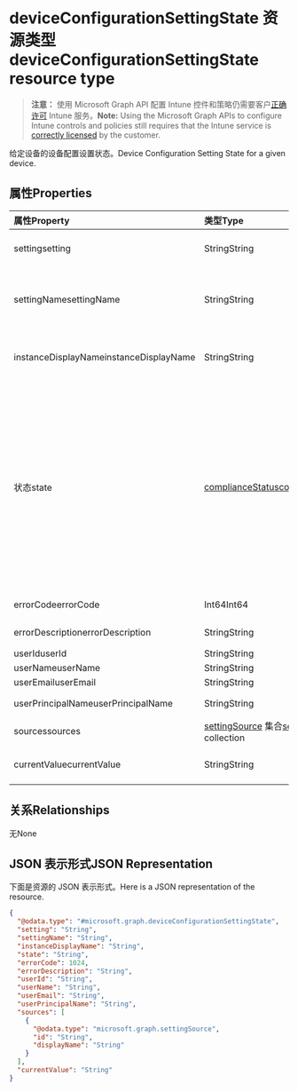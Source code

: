 # <a name="deviceconfigurationsettingstate-resource-type"></a><span data-ttu-id="d6f43-101">deviceConfigurationSettingState 资源类型</span><span class="sxs-lookup"><span data-stu-id="d6f43-101">deviceConfigurationSettingState resource type</span></span>

> <span data-ttu-id="d6f43-102">**注意：** 使用 Microsoft Graph API 配置 Intune 控件和策略仍需要客户[正确许可](https://go.microsoft.com/fwlink/?linkid=839381) Intune 服务。</span><span class="sxs-lookup"><span data-stu-id="d6f43-102">**Note:** Using the Microsoft Graph APIs to configure Intune controls and policies still requires that the Intune service is [correctly licensed](https://go.microsoft.com/fwlink/?linkid=839381) by the customer.</span></span>

<span data-ttu-id="d6f43-103">给定设备的设备配置设置状态。</span><span class="sxs-lookup"><span data-stu-id="d6f43-103">Device Configuration Setting State for a given device.</span></span>
## <a name="properties"></a><span data-ttu-id="d6f43-104">属性</span><span class="sxs-lookup"><span data-stu-id="d6f43-104">Properties</span></span>
|<span data-ttu-id="d6f43-105">属性</span><span class="sxs-lookup"><span data-stu-id="d6f43-105">Property</span></span>|<span data-ttu-id="d6f43-106">类型</span><span class="sxs-lookup"><span data-stu-id="d6f43-106">Type</span></span>|<span data-ttu-id="d6f43-107">说明</span><span class="sxs-lookup"><span data-stu-id="d6f43-107">Description</span></span>|
|:---|:---|:---|
|<span data-ttu-id="d6f43-108">setting</span><span class="sxs-lookup"><span data-stu-id="d6f43-108">setting</span></span>|<span data-ttu-id="d6f43-109">String</span><span class="sxs-lookup"><span data-stu-id="d6f43-109">String</span></span>|<span data-ttu-id="d6f43-110">报告的设置</span><span class="sxs-lookup"><span data-stu-id="d6f43-110">The setting that is being reported</span></span>|
|<span data-ttu-id="d6f43-111">settingName</span><span class="sxs-lookup"><span data-stu-id="d6f43-111">settingName</span></span>|<span data-ttu-id="d6f43-112">String</span><span class="sxs-lookup"><span data-stu-id="d6f43-112">String</span></span>|<span data-ttu-id="d6f43-113">报告的本地化/用户友好设置名称</span><span class="sxs-lookup"><span data-stu-id="d6f43-113">Localized/user friendly setting name that is being reported</span></span>|
|<span data-ttu-id="d6f43-114">instanceDisplayName</span><span class="sxs-lookup"><span data-stu-id="d6f43-114">instanceDisplayName</span></span>|<span data-ttu-id="d6f43-115">String</span><span class="sxs-lookup"><span data-stu-id="d6f43-115">String</span></span>|<span data-ttu-id="d6f43-116">报告的设置实例的名称。</span><span class="sxs-lookup"><span data-stu-id="d6f43-116">Name of setting instance that is being reported.</span></span>|
|<span data-ttu-id="d6f43-117">状态</span><span class="sxs-lookup"><span data-stu-id="d6f43-117">state</span></span>|[<span data-ttu-id="d6f43-118">complianceStatus</span><span class="sxs-lookup"><span data-stu-id="d6f43-118">complianceStatus</span></span>](../resources/intune_shared_compliancestatus.md)|<span data-ttu-id="d6f43-119">设置合规性状态。</span><span class="sxs-lookup"><span data-stu-id="d6f43-119">The compliance state of the setting Possible values are: , , , , , , .</span></span> <span data-ttu-id="d6f43-120">可取值为：`unknown`、`notApplicable`、`compliant`、`remediated`、`nonCompliant`、`error`、`conflict`。</span><span class="sxs-lookup"><span data-stu-id="d6f43-120">The possible values are `unknown`, `notApplicable`, `compliant`, `remediated`, `nonCompliant`, `error`, `conflict`, , , , , or .</span></span>|
|<span data-ttu-id="d6f43-121">errorCode</span><span class="sxs-lookup"><span data-stu-id="d6f43-121">errorCode</span></span>|<span data-ttu-id="d6f43-122">Int64</span><span class="sxs-lookup"><span data-stu-id="d6f43-122">Int64</span></span>|<span data-ttu-id="d6f43-123">设置的错误代码</span><span class="sxs-lookup"><span data-stu-id="d6f43-123">Error code for the setting</span></span>|
|<span data-ttu-id="d6f43-124">errorDescription</span><span class="sxs-lookup"><span data-stu-id="d6f43-124">errorDescription</span></span>|<span data-ttu-id="d6f43-125">String</span><span class="sxs-lookup"><span data-stu-id="d6f43-125">String</span></span>|<span data-ttu-id="d6f43-126">错误说明</span><span class="sxs-lookup"><span data-stu-id="d6f43-126">Error description</span></span>|
|<span data-ttu-id="d6f43-127">userId</span><span class="sxs-lookup"><span data-stu-id="d6f43-127">userId</span></span>|<span data-ttu-id="d6f43-128">String</span><span class="sxs-lookup"><span data-stu-id="d6f43-128">String</span></span>|<span data-ttu-id="d6f43-129">UserId</span><span class="sxs-lookup"><span data-stu-id="d6f43-129">UserId</span></span>|
|<span data-ttu-id="d6f43-130">userName</span><span class="sxs-lookup"><span data-stu-id="d6f43-130">userName</span></span>|<span data-ttu-id="d6f43-131">String</span><span class="sxs-lookup"><span data-stu-id="d6f43-131">String</span></span>|<span data-ttu-id="d6f43-132">UserName</span><span class="sxs-lookup"><span data-stu-id="d6f43-132">UserName</span></span>|
|<span data-ttu-id="d6f43-133">userEmail</span><span class="sxs-lookup"><span data-stu-id="d6f43-133">userEmail</span></span>|<span data-ttu-id="d6f43-134">String</span><span class="sxs-lookup"><span data-stu-id="d6f43-134">String</span></span>|<span data-ttu-id="d6f43-135">UserEmail</span><span class="sxs-lookup"><span data-stu-id="d6f43-135">UserEmail</span></span>|
|<span data-ttu-id="d6f43-136">userPrincipalName</span><span class="sxs-lookup"><span data-stu-id="d6f43-136">userPrincipalName</span></span>|<span data-ttu-id="d6f43-137">String</span><span class="sxs-lookup"><span data-stu-id="d6f43-137">String</span></span>|<span data-ttu-id="d6f43-138">UserPrincipalName。</span><span class="sxs-lookup"><span data-stu-id="d6f43-138">UserPrincipalName.</span></span>|
|<span data-ttu-id="d6f43-139">sources</span><span class="sxs-lookup"><span data-stu-id="d6f43-139">sources</span></span>|<span data-ttu-id="d6f43-140">[settingSource](../resources/intune_deviceconfig_settingsource.md) 集合</span><span class="sxs-lookup"><span data-stu-id="d6f43-140">[settingSource](../resources/intune_deviceconfig_settingsource.md) collection</span></span>|<span data-ttu-id="d6f43-141">参与策略</span><span class="sxs-lookup"><span data-stu-id="d6f43-141">Contributing policies</span></span>|
|<span data-ttu-id="d6f43-142">currentValue</span><span class="sxs-lookup"><span data-stu-id="d6f43-142">currentValue</span></span>|<span data-ttu-id="d6f43-143">String</span><span class="sxs-lookup"><span data-stu-id="d6f43-143">String</span></span>|<span data-ttu-id="d6f43-144">设备上设置的当前值</span><span class="sxs-lookup"><span data-stu-id="d6f43-144">Current value of setting on device</span></span>|

## <a name="relationships"></a><span data-ttu-id="d6f43-145">关系</span><span class="sxs-lookup"><span data-stu-id="d6f43-145">Relationships</span></span>
<span data-ttu-id="d6f43-146">无</span><span class="sxs-lookup"><span data-stu-id="d6f43-146">None</span></span>
## <a name="json-representation"></a><span data-ttu-id="d6f43-147">JSON 表示形式</span><span class="sxs-lookup"><span data-stu-id="d6f43-147">JSON Representation</span></span>
<span data-ttu-id="d6f43-148">下面是资源的 JSON 表示形式。</span><span class="sxs-lookup"><span data-stu-id="d6f43-148">Here is a JSON representation of the resource.</span></span>
<!--{
  "blockType": "resource",
  "@odata.type": "microsoft.graph.deviceConfigurationSettingState"
}-->
``` json
{
  "@odata.type": "#microsoft.graph.deviceConfigurationSettingState",
  "setting": "String",
  "settingName": "String",
  "instanceDisplayName": "String",
  "state": "String",
  "errorCode": 1024,
  "errorDescription": "String",
  "userId": "String",
  "userName": "String",
  "userEmail": "String",
  "userPrincipalName": "String",
  "sources": [
    {
      "@odata.type": "microsoft.graph.settingSource",
      "id": "String",
      "displayName": "String"
    }
  ],
  "currentValue": "String"
}
```



